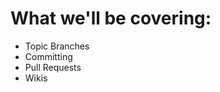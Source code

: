 <!SLIDE bullets incremental transition=cover>

# What we'll be covering: #

* Topic Branches
* Committing
* Pull Requests
* Wikis
